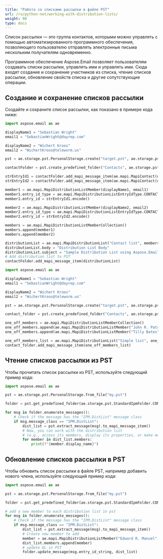 ```yaml
---
title: "Работа со списками рассылки в файле PST"
url: /ru/python-net/working-with-distribution-lists/
weight: 90
type: docs
---
```


Список рассылки — это группа контактов, которыми можно управлять с помощью автоматизированного программного обеспечения, позволяющего пользователю отправлять электронные письма нескольким получателям одновременно.

Программное обеспечение Aspose.Email позволяет пользователям создавать списки рассылки, управлять ими и управлять ими. Сюда входят создание и сохранение участников из списка, чтение списков рассылки, обновление свойств списка и другие сопутствующие операции.

## **Создание и сохранение списков рассылки**

Создайте и сохраните список рассылки, как показано в примере кода ниже:

```py
import aspose.email as ae

displayName1 = "Sebastian Wright"
email1 = "SebastianWright@dayrep.com"

displayName2 = "Wichert Kroos"
email2 = "WichertKroos@teleworm.us"

pst = ae.storage.pst.PersonalStorage.create("target.pst", ae.storage.pst.FileFormatVersion.UNICODE)

contactFolder = pst.create_predefined_folder("Contacts", ae.storage.pst.StandardIpmFolder.CONTACTS)

strEntryId1 = contactFolder.add_mapi_message_item(ae.mapi.MapiContact(displayName1, email1))
strEntryId2 = contactFolder.add_mapi_message_item(ae.mapi.MapiContact(displayName2, email2))

member1 = ae.mapi.MapiDistributionListMember(displayName1, email1)
member1.entry_id_type = ae.mapi.MapiDistributionListEntryIdType.CONTACT
member1.entry_id = strEntryId1.encode()

member2 = ae.mapi.MapiDistributionListMember(displayName2, email2)
member2.entry_id_type = ae.mapi.MapiDistributionListEntryIdType.CONTACT
member2.entry_id = strEntryId2.encode()

members = ae.mapi.MapiDistributionListMemberCollection()
members.append(member1)
members.append(member2)

distributionList = ae.mapi.MapiDistributionList("Contact list", members)
distributionList.body = "Distribution List Body"
distributionList.subject = "Sample Distribution List using Aspose.Email"
# Add distribution list to PST
contactFolder.add_mapi_message_item(distributionList)
```

```py
import aspose.email as ae

displayName1 = "Sebastian Wright"
email1 = "SebastianWright@dayrep.com"

displayName2 = "Wichert Kroos"
email2 = "WichertKroos@teleworm.us"

pst = ae.storage.pst.PersonalStorage.create("target.pst", ae.storage.pst.FileFormatVersion.UNICODE)

contact_folder = pst.create_predefined_folder("Contacts", ae.storage.pst.StandardIpmFolder.CONTACTS)

one_off_members = ae.mapi.MapiDistributionListMemberCollection()
one_off_members.append(ae.mapi.MapiDistributionListMember("John R. Patrick", "JohnRPatrick@armyspy.com"))
one_off_members.append(ae.mapi.MapiDistributionListMember("Tilly Bates", "TillyBates@armyspy.com"))

one_off_members_list = ae.mapi.MapiDistributionList("Simple list", one_off_members)
contact_folder.add_mapi_message_item(one_off_members_list)
```

## **Чтение списков рассылки из PST**

Чтобы прочитать список рассылки из PST, используйте следующий пример кода:

```py
import aspose.email as ae

pst = ae.storage.pst.PersonalStorage.from_file("my.pst")

folder = pst.get_predefined_folder(ae.storage.pst.StandardIpmFolder.CONTACTS)

for msg in folder.enumerate_messages():
    # Check if the message has the "IPM.DistList" message class
    if msg.message_class == "IPM.DistList":
        dist_list = pst.extract_message(msg).to_mapi_message_item()
        # Now, you can work with the distribution list
        # (e.g., access its members, display its properties, or make modifications)
        for member in dist_list.members:
            print(f"{member.display_name}")
```

## **Обновление списков рассылки в PST**

Чтобы обновить список рассылки в файле PST, например добавить нового члена, используйте следующий пример кода:

```py
import aspose.email as ae

pst = ae.storage.pst.PersonalStorage.from_file("my.pst")

folder = pst.get_predefined_folder(ae.storage.pst.StandardIpmFolder.CONTACTS)

# add a new member to each distribution list in pst
for msg in folder.enumerate_messages():
    # Check if the message has the "IPM.DistList" message class
    if msg.message_class == "IPM.DistList":
        dist_list = pst.extract_message(msg).to_mapi_message_item()
        # Create new member to add
        member = ae.mapi.MapiDistributionListMember("Edward R. Manuel", "EdwardRManuel@example.com")
        dist_list.members.append(member)
        # update DL in PST
        folder.update_message(msg.entry_id_string, dist_list)
```
